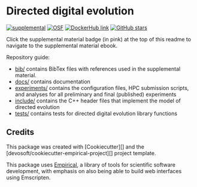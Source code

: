 # Directed digital evolution

[![supplemental](https://img.shields.io/badge/go%20to-supplemental%20material-ff69b4)](https://lalejini.com/directed-digital-evolution/)
[![OSF](https://img.shields.io/badge/data%20%40%20OSF-10.17605%2FOSF.IO%2FZN63X-blue)](https://osf.io/zn63x/)
[![DockerHub link](https://img.shields.io/badge/DockerHub-Hosted-blue)](https://hub.docker.com/r/amlalejini/directed-digital-evolution/)
[![GitHub stars](https://img.shields.io/github/stars/amlalejini/directed-digital-evolution.svg?style=flat-square&logo=github&label=Stars&logoColor=white)](https://github.com/amlalejini/directed-digital-evolution)

Click the supplemental material badge (in pink) at the top of this readme to navigate to the supplemental material ebook.

Repository guide:

- [bib/](https://github.com/amlalejini/directed-digital-evolution/tree/main/bib) contains BibTex files with references used in the supplemental material.
- [docs/](https://github.com/amlalejini/directed-digital-evolution/tree/main/docs) contains documentation
- [experiments/](https://github.com/amlalejini/directed-digital-evolution/tree/main/experiments) contains the configuration files, HPC submission scripts, and analyses for all preliminary and final (published) experiments
- [include/](https://github.com/amlalejini/directed-digital-evolution/tree/main/include) contains the C++ header files that implement the model of directed evolution
- [tests/](https://github.com/amlalejini/directed-digital-evolution/tree/main/tests) contains tests for directed digital evolution library functions

## Credits

This package was created with [Cookiecutter][] and the [devosoft/cookiecutter-empirical-project][] project template.

This package uses [Empirical](https://github.com/devosoft/Empirical#readme), a library of tools for scientific software development, with emphasis on also being able to build web interfaces using Emscripten.